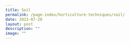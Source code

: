 ```yaml
---
title: Soil
permalink: /page-index/horticulture-techniques/soil/
date: 2023-07-20
layout: post
description: ""
image: ""
---
```

